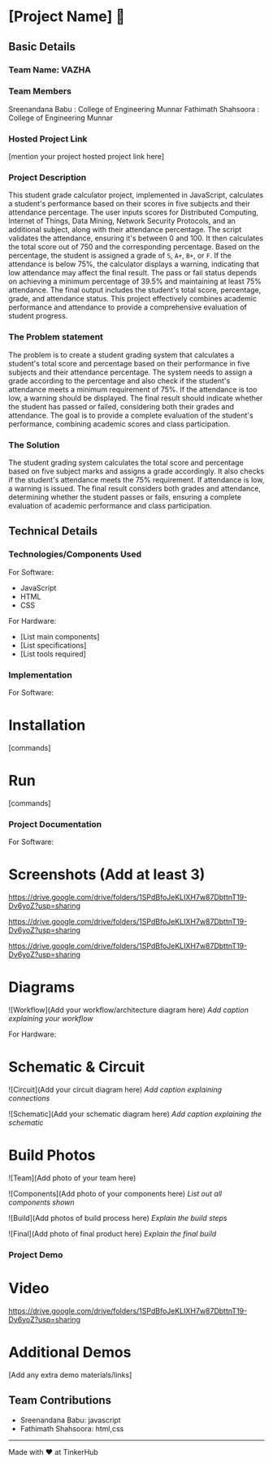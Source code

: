 # [Project Name] 🎯


## Basic Details
### Team Name: VAZHA


### Team Members
Sreenandana Babu : College of Engineering Munnar
Fathimath Shahsoora : College of Engineering Munnar
### Hosted Project Link
[mention your project hosted project link here]

### Project Description
This student grade calculator project, implemented in JavaScript, calculates a student's performance based on their scores in five subjects and their attendance percentage. The user inputs scores for Distributed Computing, Internet of Things, Data Mining, Network Security Protocols, and an additional subject, along with their attendance percentage. The script validates the attendance, ensuring it's between 0 and 100. It then calculates the total score out of 750 and the corresponding percentage. Based on the percentage, the student is assigned a grade of `S`, `A+`, `B+`, or `F`. If the attendance is below 75%, the calculator displays a warning, indicating that low attendance may affect the final result. The pass or fail status depends on achieving a minimum percentage of 39.5% and maintaining at least 75% attendance. The final output includes the student's total score, percentage, grade, and attendance status. This project effectively combines academic performance and attendance to provide a comprehensive evaluation of student progress.

### The Problem statement
The problem is to create a student grading system that calculates a student's total score and percentage based on their performance in five subjects and their attendance percentage. The system needs to assign a grade according to the percentage and also check if the student's attendance meets a minimum requirement of 75%. If the attendance is too low, a warning should be displayed. The final result should indicate whether the student has passed or failed, considering both their grades and attendance. The goal is to provide a complete evaluation of the student's performance, combining academic scores and class participation.

### The Solution
The student grading system calculates the total score and percentage based on five subject marks and assigns a grade accordingly. It also checks if the student's attendance meets the 75% requirement. If attendance is low, a warning is issued. The final result considers both grades and attendance, determining whether the student passes or fails, ensuring a complete evaluation of academic performance and class participation.

## Technical Details
### Technologies/Components Used
For Software:
- JavaScript
- HTML
- CSS

For Hardware:
- [List main components]
- [List specifications]
- [List tools required]

### Implementation
For Software:
# Installation
[commands]

# Run
[commands]

### Project Documentation
For Software:

# Screenshots (Add at least 3)
https://drive.google.com/drive/folders/1SPdBfoJeKLIXH7w87DbttnT19-Dv6yoZ?usp=sharing

https://drive.google.com/drive/folders/1SPdBfoJeKLIXH7w87DbttnT19-Dv6yoZ?usp=sharing

https://drive.google.com/drive/folders/1SPdBfoJeKLIXH7w87DbttnT19-Dv6yoZ?usp=sharing

# Diagrams
![Workflow](Add your workflow/architecture diagram here)
*Add caption explaining your workflow*

For Hardware:

# Schematic & Circuit
![Circuit](Add your circuit diagram here)
*Add caption explaining connections*

![Schematic](Add your schematic diagram here)
*Add caption explaining the schematic*

# Build Photos
![Team](Add photo of your team here)


![Components](Add photo of your components here)
*List out all components shown*

![Build](Add photos of build process here)
*Explain the build steps*

![Final](Add photo of final product here)
*Explain the final build*

### Project Demo
# Video
https://drive.google.com/drive/folders/1SPdBfoJeKLIXH7w87DbttnT19-Dv6yoZ?usp=sharing

# Additional Demos
[Add any extra demo materials/links]

## Team Contributions
- Sreenandana Babu: javascript
- Fathimath Shahsoora: html,css
  

---
Made with ❤️ at TinkerHub
